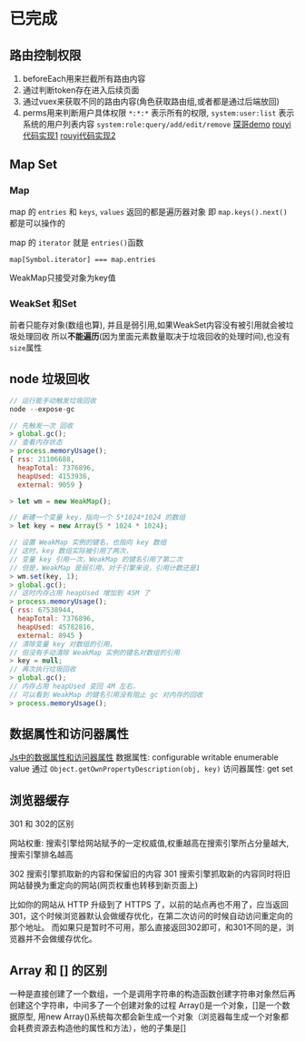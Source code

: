 # 已完成

## 路由控制权限

1. beforeEach用来拦截所有路由内容
2. 通过判断token存在进入后续页面
3. 通过vuex来获取不同的路由内容(角色获取路由组,或者都是通过后端放回)
4. perms用来判断用户具体权限 `*:*:*` 表示所有的权限, `system:user:list` 表示系统的用户列表内容 `system:role:query/add/edit/remove`
[琛哥demo](https://arb.manage.chengecloud.com/system/config)
[rouyi代码实现1](https://gitee.com/y_project/RuoYi-Vue/blob/master/ruoyi-ui/src/store/modules/permission.js)
[rouyi代码实现2](https://gitee.com/y_project/RuoYi-Vue/blob/master/ruoyi-ui/src/permission.js)

## Map Set

### Map

map 的 `entries` 和 `keys`, `values` 返回的都是遍历器对象
即 `map.keys().next()` 都是可以操作的

map 的 `iterator` 就是 `entries()`函数

`map[Symbol.iterator] === map.entries`

WeakMap只接受对象为key值

### WeakSet 和Set

前者只能存对象(数组也算), 并且是弱引用,如果WeakSet内容没有被引用就会被垃圾处理回收
所以**不能遍历**(因为里面元素数量取决于垃圾回收的处理时间),也没有`size`属性

## node 垃圾回收

```js
// 运行能手动触发垃圾回收
node --expose-gc

// 先触发一次 回收
> global.gc();
// 查看内存状态
> process.memoryUsage();
{ rss: 21106688,
  heapTotal: 7376896,
  heapUsed: 4153936,
  external: 9059 }

> let wm = new WeakMap();

// 新建一个变量 key，指向一个 5*1024*1024 的数组
> let key = new Array(5 * 1024 * 1024);

// 设置 WeakMap 实例的键名，也指向 key 数组
// 这时，key 数组实际被引用了两次，
// 变量 key 引用一次，WeakMap 的键名引用了第二次
// 但是，WeakMap 是弱引用，对于引擎来说，引用计数还是1
> wm.set(key, 1);
> global.gc();
// 这时内存占用 heapUsed 增加到 45M 了
> process.memoryUsage();
{ rss: 67538944,
  heapTotal: 7376896,
  heapUsed: 45782816,
  external: 8945 }
// 清除变量 key 对数组的引用，
// 但没有手动清除 WeakMap 实例的键名对数组的引用
> key = null;
// 再次执行垃圾回收
> global.gc();
// 内存占用 heapUsed 变回 4M 左右，
// 可以看到 WeakMap 的键名引用没有阻止 gc 对内存的回收
> process.memoryUsage();
```

## 数据属性和访问器属性

[Js中的数据属性和访问器属性](https://www.cnblogs.com/yanan-boke/p/7771264.html)
数据属性:
    configurable
    writable
    enumerable
    value
通过 `Object.getOwnPropertyDescription(obj, key)`
访问器属性:
    get
    set

## 浏览器缓存

301 和 302的区别

网站权重: 搜索引擎给网站赋予的一定权威值,权重越高在搜索引擎所占分量越大,搜索引擎排名越高

302 搜索引擎抓取新的内容和保留旧的内容
301 搜索引擎抓取新的内容同时将旧网站替换为重定向的网站(网页权重也转移到新页面上)

比如你的网站从 HTTP 升级到了 HTTPS 了，以前的站点再也不用了，应当返回301，这个时候浏览器默认会做缓存优化，在第二次访问的时候自动访问重定向的那个地址。
而如果只是暂时不可用，那么直接返回302即可，和301不同的是，浏览器并不会做缓存优化。

## Array 和 [] 的区别

一种是直接创建了一个数组，一个是调用字符串的构造函数创建字符串对象然后再创建这个字符串，中间多了一个创建对象的过程
Array()是一个对象，[]是一个数据原型, 用new Array()系统每次都会新生成一个对象（浏览器每生成一个对象都会耗费资源去构造他的属性和方法），他的子集是[]